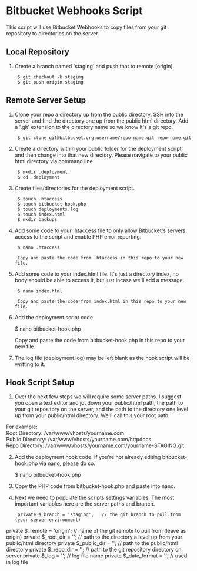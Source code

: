 # Bitbucket Webhooks Script

This script will use Bitbucket Webhooks to copy files from your git repository to directories on the server.

## Local Repository

1. Create a branch named 'staging' and push that to remote (origin).

        $ git checkout -b staging
        $ git push origin staging

## Remote Server Setup

1. Clone your repo a directory up from the public directory. SSH into the server and find the directory one up from the public html directory. Add a '.git' extension to the directory name so we know it's a git repo.

        $ git clone git@bitbucket.org:username/repo-name.git repo-name.git

2. Create a directory within your public folder for the deployment script and then change into that new directory. Please navigate to your public html directory via command line.

        $ mkdir .deployment
        $ cd .deployment

3. Create files/directories for the deployment script.

        $ touch .htaccess
        $ touch bitbucket-hook.php
        $ touch deployments.log
        $ touch index.html
        $ mkdir backups

4. Add some code to your .htaccess file to only allow Bitbucket's servers access to the script and enable PHP error reporting.

        $ nano .htaccess

        Copy and paste the code from .htaccess in this repo to your new file.


5. Add some code to your index.html file. It's just a directory index, no body should be able to access it, but just incase we'll add a message.

        $ nano index.html

        Copy and paste the code from index.html in this repo to your new file.

6. Add the deployment script code.

    $ nano bitbucket-hook.php

    Copy and paste the code from bitbucket-hook.php in this repo to your new file.

7. The log file (deployment.log) may be left blank as the hook script will be writting to it.

## Hook Script Setup

1. Over the next few steps we will require some server paths. I suggest you open a text editor and jot down your public/html path, the path to your git repository on the server, and the path to the directory one level up from your public/html directory. We'll call this your root path.

For example:  
Root Directory: /var/www/vhosts/yourname.com  
Public Directory: /var/www/vhosts/yourname.com/httpdocs  
Repo Directory: /var/www/vhosts/yourname.com/yourname-STAGING.git  

2. Add the deployment hook code. If you're not already editing bitbucket-hook.php via nano, please do so.

    $ nano bitbucket-hook.php

3. Copy the PHP code from bitbucket-hook.php and paste into nano.

4. Next we need to populate the scripts settings variables. The most important variables here are the server paths and branch.

        private $_branch = 'staging';   // the git branch to pull from (your server environment)

private $_remote = 'origin';    // name of the git remote to pull from (leave as origin)
private $_root_dir = '';        // path to the directory a level up from your public/html directory
private $_public_dir = '';      // path to the public/html directory
private $_repo_dir = '';        // path to the git repository directory on server
private $_log = '';             // log file name
private $_date_format = '';     // used in log file



































